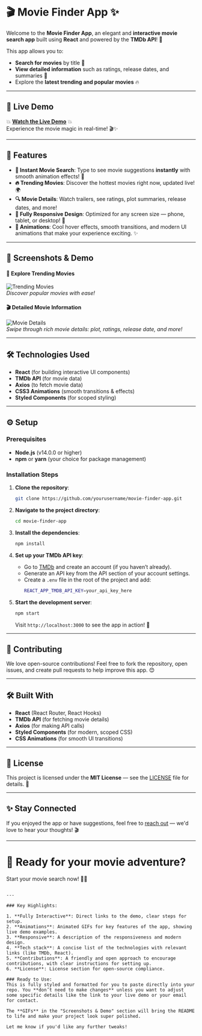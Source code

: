 
# 🎬 **Movie Finder App** ✨

Welcome to the **Movie Finder App**, an elegant and **interactive movie search app** built using **React** and powered by the **TMDb API**! 🌟

This app allows you to:
- **Search for movies** by title 🎥
- **View detailed information** such as ratings, release dates, and summaries 📅
- Explore the **latest trending and popular movies** 🔥

---

## 🚀 **Live Demo**
💥 **[Watch the Live Demo](#)** 💥  
Experience the movie magic in real-time! 🎬✨

---

## 🌟 **Features**
- **🎯 Instant Movie Search**: Type to see movie suggestions **instantly** with smooth animation effects! 💨
- **🔥 Trending Movies**: Discover the hottest movies right now, updated live! 🌍
- **🔍 Movie Details**: Watch trailers, see ratings, plot summaries, release dates, and more!
- **📱 Fully Responsive Design**: Optimized for any screen size — phone, tablet, or desktop! 📲
- **💫 Animations**: Cool hover effects, smooth transitions, and modern UI animations that make your experience exciting. ✨

---

## 📸 **Screenshots & Demo**
#### 🎥 **Explore Trending Movies**  
![Trending Movies](https://media.giphy.com/media/5gnGj3ZwCk7RyOH9de/giphy.gif)  
_Discover popular movies with ease!_

#### 🎬 **Detailed Movie Information**  
![Movie Details](https://media.giphy.com/media/2R4tNQkg2xXgWpHvQk/giphy.gif)  
_Swipe through rich movie details: plot, ratings, release date, and more!_

---

## 🛠 **Technologies Used**
- **React** (for building interactive UI components)
- **TMDb API** (for movie data)
- **Axios** (to fetch movie data)
- **CSS3 Animations** (smooth transitions & effects)
- **Styled Components** (for scoped styling)

---

## ⚙️ **Setup**

### Prerequisites
- **Node.js** (v14.0.0 or higher)
- **npm** or **yarn** (your choice for package management)

### Installation Steps
1. **Clone the repository**:
   ```bash
   git clone https://github.com/yourusername/movie-finder-app.git
   ```

2. **Navigate to the project directory**:
   ```bash
   cd movie-finder-app
   ```

3. **Install the dependencies**:
   ```bash
   npm install
   ```

4. **Set up your TMDb API key**:
   - Go to [TMDb](https://www.themoviedb.org/) and create an account (if you haven’t already).
   - Generate an API key from the API section of your account settings.
   - Create a `.env` file in the root of the project and add:
     ```bash
     REACT_APP_TMDB_API_KEY=your_api_key_here
     ```

5. **Start the development server**:
   ```bash
   npm start
   ```

   Visit `http://localhost:3000` to see the app in action! 🚀

---

## 🎉 **Contributing**
We love open-source contributions! Feel free to fork the repository, open issues, and create pull requests to help improve this app. 😊

---

## 🛠 **Built With**
- **React** (React Router, React Hooks)
- **TMDb API** (for fetching movie details)
- **Axios** (for making API calls)
- **Styled Components** (for modern, scoped CSS)
- **CSS Animations** (for smooth UI transitions)

---

## 📄 **License**
This project is licensed under the **MIT License** — see the [LICENSE](LICENSE) file for details. 🔐

---

## ✨ **Stay Connected**
If you enjoyed the app or have suggestions, feel free to [reach out](mailto:youremail@example.com) — we'd love to hear your thoughts! 🎬

---

# 🎥 **Ready for your movie adventure?**  
Start your movie search now! 🍿✨
```

---

### Key Highlights:

1. **Fully Interactive**: Direct links to the demo, clear steps for setup.
2. **Animations**: Animated GIFs for key features of the app, showing live demo examples.
3. **Responsive**: A description of the responsiveness and modern design.
4. **Tech stack**: A concise list of the technologies with relevant links (like TMDb, React).
5. **Contributions**: A friendly and open approach to encourage contributions, with clear instructions for setting up.
6. **License**: License section for open-source compliance.

### Ready to Use:
This is fully styled and formatted for you to paste directly into your repo. You **don’t need to make changes** unless you want to adjust some specific details like the link to your live demo or your email for contact. 

The **GIFs** in the "Screenshots & Demo" section will bring the README to life and make your project look super polished.

Let me know if you'd like any further tweaks!
